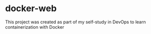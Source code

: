 # docker-web
This project was created as part of my self-study in DevOps to learn containerization with Docker

